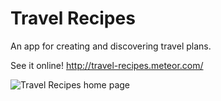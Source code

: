 # Travel Recipes

An app for creating and discovering travel plans.

See it online! http://travel-recipes.meteor.com/


![Travel Recipes home page](http://i132.photobucket.com/albums/q17/dierat/Screen%20Shot%202015-09-18%20at%206.04.13%20PM.png)
